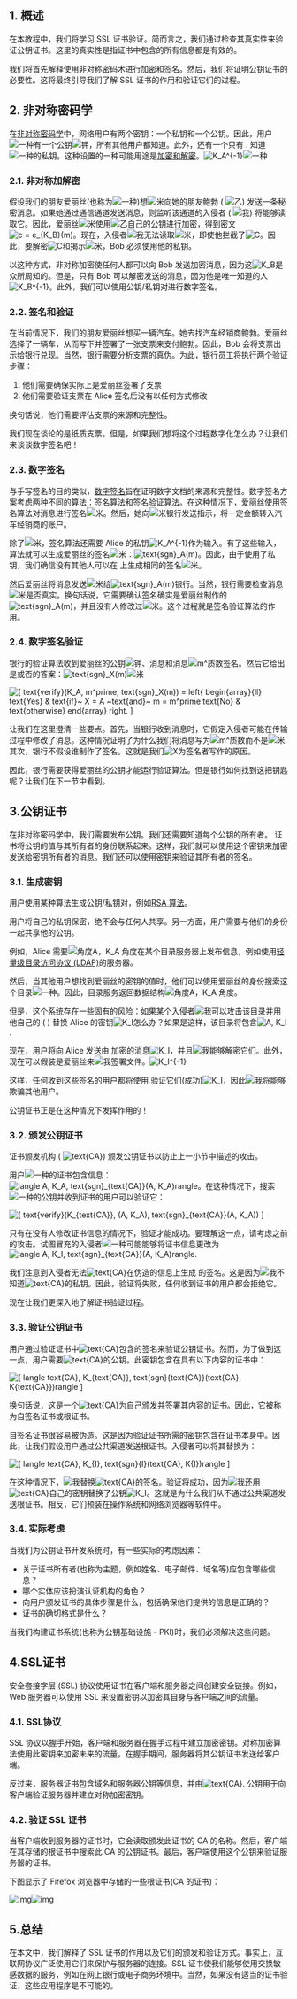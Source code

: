 ## 1. 概述

在本教程中，我们将学习 SSL 证书验证。简而言之，我们通过检查其真实性来验证公钥证书。这里的真实性是指证书中包含的所有信息都是有效的。

我们将首先解释使用非对称密码术进行加密和签名。然后，我们将证明公钥证书的必要性。这将最终引导我们了解 SSL 证书的作用和验证它们的过程。

## 2. 非对称密码学

在[非对称密码学](https://www.baeldung.com/cs/symmetric-vs-asymmetric-cryptography)中，网络用户有两个密钥：一个私钥和一个公钥。因此，用户![一种](https://www.baeldung.com/wp-content/ql-cache/quicklatex.com-816b613a4f79d4bf9cb51396a9654120_l3.svg)有一个公钥![钾](https://www.baeldung.com/wp-content/ql-cache/quicklatex.com-434acee571cf5d14e8ca7196841ee184_l3.svg)，所有其他用户都知道。此外，还有一个只有 . 知道![一种](https://www.baeldung.com/wp-content/ql-cache/quicklatex.com-816b613a4f79d4bf9cb51396a9654120_l3.svg)的私钥。这种设置的一种可能用途是[加密和解密](https://www.baeldung.com/cs/introduction-to-cryptography)。![K_A^{-1}](https://www.baeldung.com/wp-content/ql-cache/quicklatex.com-865d32fcfa56cee67239b3b19aca5a01_l3.svg)![一种](https://www.baeldung.com/wp-content/ql-cache/quicklatex.com-816b613a4f79d4bf9cb51396a9654120_l3.svg)

### 2.1. 非对称加解密

假设我们的朋友爱丽丝(也称为![一种](https://www.baeldung.com/wp-content/ql-cache/quicklatex.com-816b613a4f79d4bf9cb51396a9654120_l3.svg))想![米](https://www.baeldung.com/wp-content/ql-cache/quicklatex.com-fdc40b8ad1cdad0aab9d632215459d28_l3.svg)向她的朋友鲍勃 ( ![乙](https://www.baeldung.com/wp-content/ql-cache/quicklatex.com-c74288aabc0e2ca280d25d92bf1a1ec2_l3.svg)) 发送一条秘密消息。如果她通过通信通道发送消息，则监听该通道的入侵者 ( ![我](https://www.baeldung.com/wp-content/ql-cache/quicklatex.com-14b16a74c9ddcc6f9be3e94b9c8d8f08_l3.svg)) 将能够读取它。因此，爱丽丝![米](https://www.baeldung.com/wp-content/ql-cache/quicklatex.com-fdc40b8ad1cdad0aab9d632215459d28_l3.svg)使用![乙](https://www.baeldung.com/wp-content/ql-cache/quicklatex.com-c74288aabc0e2ca280d25d92bf1a1ec2_l3.svg)自己的公钥进行加密，得到密文![c = e_{K_B}(m)](https://www.baeldung.com/wp-content/ql-cache/quicklatex.com-e5b8d04580691eaad15a8a1a7df3e8c3_l3.svg)。现在，入侵者![我](https://www.baeldung.com/wp-content/ql-cache/quicklatex.com-14b16a74c9ddcc6f9be3e94b9c8d8f08_l3.svg)无法读取![米](https://www.baeldung.com/wp-content/ql-cache/quicklatex.com-fdc40b8ad1cdad0aab9d632215459d28_l3.svg)，即使他拦截了![C](https://www.baeldung.com/wp-content/ql-cache/quicklatex.com-276a76eafbebc4494deafceec7cc4ddd_l3.svg)。因此，要解密![C](https://www.baeldung.com/wp-content/ql-cache/quicklatex.com-276a76eafbebc4494deafceec7cc4ddd_l3.svg)和揭示![米](https://www.baeldung.com/wp-content/ql-cache/quicklatex.com-fdc40b8ad1cdad0aab9d632215459d28_l3.svg)，Bob 必须使用他的私钥。

以这种方式，非对称加密使任何人都可以向 Bob 发送加密消息，因为这![K_B](https://www.baeldung.com/wp-content/ql-cache/quicklatex.com-e609b4c4f7bc9e7189550c1170003f66_l3.svg)是众所周知的。但是，只有 Bob 可以解密发送的消息，因为他是唯一知道的人![K_B^{-1}](https://www.baeldung.com/wp-content/ql-cache/quicklatex.com-9f222ff8e3167817539a801f17bc6acd_l3.svg)。此外，我们可以使用公钥/私钥对进行数字签名。

### 2.2. 签名和验证

在当前情况下，我们的朋友爱丽丝想买一辆汽车。她去找汽车经销商鲍勃。爱丽丝选择了一辆车，从而写下并签署了一张支票来支付鲍勃。因此，Bob 会将支票出示给银行兑现。当然，银行需要分析支票的真伪。为此，银行员工将执行两个验证步骤：

1.  他们需要确保实际上是爱丽丝签署了支票
2.  他们需要验证支票在 Alice 签名后没有以任何方式修改

换句话说，他们需要评估支票的来源和完整性。

我们现在谈论的是纸质支票。但是，如果我们想将这个过程数字化怎么办？让我们来谈谈数字签名吧！

### 2.3. 数字签名

与手写签名的目的类似，[数字签名](https://www.baeldung.com/java-digital-signature)旨在证明数字文档的来源和完整性。数字签名方案考虑两种不同的算法：签名算法和签名验证算法。在这种情况下，爱丽丝使用签名算法对消息进行签名![米](https://www.baeldung.com/wp-content/ql-cache/quicklatex.com-fdc40b8ad1cdad0aab9d632215459d28_l3.svg)。然后，她向![米](https://www.baeldung.com/wp-content/ql-cache/quicklatex.com-fdc40b8ad1cdad0aab9d632215459d28_l3.svg)银行发送指示，将一定金额转入汽车经销商的账户。

除了![米](https://www.baeldung.com/wp-content/ql-cache/quicklatex.com-fdc40b8ad1cdad0aab9d632215459d28_l3.svg)，签名算法还需要 Alice 的私钥![K_A^{-1}](https://www.baeldung.com/wp-content/ql-cache/quicklatex.com-865d32fcfa56cee67239b3b19aca5a01_l3.svg)作为输入。有了这些输入，算法就可以生成爱丽丝的签名![米](https://www.baeldung.com/wp-content/ql-cache/quicklatex.com-fdc40b8ad1cdad0aab9d632215459d28_l3.svg)：![text{sgn}_A(m)](https://www.baeldung.com/wp-content/ql-cache/quicklatex.com-52e910c9e0d47cb74df2c28349aad33f_l3.svg)。因此，由于使用了私钥，我们确信没有其他人可以在 上生成相同的签名![米](https://www.baeldung.com/wp-content/ql-cache/quicklatex.com-fdc40b8ad1cdad0aab9d632215459d28_l3.svg)。

然后爱丽丝将消息发送![米](https://www.baeldung.com/wp-content/ql-cache/quicklatex.com-fdc40b8ad1cdad0aab9d632215459d28_l3.svg)给![text{sgn}_A(m)](https://www.baeldung.com/wp-content/ql-cache/quicklatex.com-52e910c9e0d47cb74df2c28349aad33f_l3.svg)银行。当然，银行需要检查消息![米](https://www.baeldung.com/wp-content/ql-cache/quicklatex.com-fdc40b8ad1cdad0aab9d632215459d28_l3.svg)是否真实。换句话说，它需要确认签名确实是爱丽丝制作的![text{sgn}_A(m)](https://www.baeldung.com/wp-content/ql-cache/quicklatex.com-52e910c9e0d47cb74df2c28349aad33f_l3.svg)，并且没有人修改过![米](https://www.baeldung.com/wp-content/ql-cache/quicklatex.com-fdc40b8ad1cdad0aab9d632215459d28_l3.svg)。这个过程就是签名验证算法的作用。

### 2.4. 数字签名验证

银行的验证算法收到爱丽丝的公钥![钾](https://www.baeldung.com/wp-content/ql-cache/quicklatex.com-434acee571cf5d14e8ca7196841ee184_l3.svg)、消息和消息![m^质数](https://www.baeldung.com/wp-content/ql-cache/quicklatex.com-227f44b2c93caa68c2274b71ed0711c6_l3.svg)签名。然后它给出是或否的答案：![text{sgn}_X(m)](https://www.baeldung.com/wp-content/ql-cache/quicklatex.com-e661bec79a04b660e0b90a8961a48c51_l3.svg)![米](https://www.baeldung.com/wp-content/ql-cache/quicklatex.com-fdc40b8ad1cdad0aab9d632215459d28_l3.svg)

 ![[ text{verify}(K_A, m^prime, text{sgn}_X(m)) = left{ begin{array}{ll} text{Yes} & text{if}~ X = A ~text{and}~ m = m^prime text{No} & text{otherwise} end{array} right.  ]](https://www.baeldung.com/wp-content/ql-cache/quicklatex.com-3bed355663a850a69d3e7a6f7fb958e2_l3.svg)

让我们在这里澄清一些要点。首先，当银行收到消息时，它假定入侵者可能在传输过程中修改了消息。这种情况证明了为什么我们将消息写为![m^质数](https://www.baeldung.com/wp-content/ql-cache/quicklatex.com-227f44b2c93caa68c2274b71ed0711c6_l3.svg)而不是![米](https://www.baeldung.com/wp-content/ql-cache/quicklatex.com-fdc40b8ad1cdad0aab9d632215459d28_l3.svg). 其次，银行不假设谁制作了签名。这就是我们![X](https://www.baeldung.com/wp-content/ql-cache/quicklatex.com-996ff7036e644e89f8ac379fa58d0cf7_l3.svg)为签名者写作的原因。

因此，银行需要获得爱丽丝的公钥才能运行验证算法。但是银行如何找到这把钥匙呢？让我们在下一节中看到。

## 3.公钥证书

在非对称密码学中，我们需要发布公钥。我们还需要知道每个公钥的所有者。 证书将公钥的值与其所有者的身份联系起来。这样，我们就可以使用这个密钥来加密发送给密钥所有者的消息。我们还可以使用密钥来验证其所有者的签名。

### 3.1. 生成密钥

用户使用某种算法生成公钥/私钥对，例如[RSA 算法](https://www.baeldung.com/java-rsa)。 

用户将自己的私钥保密，绝不会与任何人共享。另一方面，用户需要与他们的身份一起共享他的公钥。 

例如，Alice 需要![角度A，K_A 角度](https://www.baeldung.com/wp-content/ql-cache/quicklatex.com-dd7297bbb419c2b90ff6a87f0f3056ce_l3.svg)在某个目录服务器上发布信息，例如使用[轻量级目录访问协议 (LDAP)](https://www.baeldung.com/java-test-ldap-connections)的服务器。

然后，当其他用户想找到爱丽丝的密钥的值时，他们可以使用爱丽丝的身份搜索这个目录![一种](https://www.baeldung.com/wp-content/ql-cache/quicklatex.com-816b613a4f79d4bf9cb51396a9654120_l3.svg)。因此，目录服务返回数据结构![角度A，K_A 角度](https://www.baeldung.com/wp-content/ql-cache/quicklatex.com-dd7297bbb419c2b90ff6a87f0f3056ce_l3.svg)。

但是，这个系统存在一些固有的风险：如果某个入侵者![我](https://www.baeldung.com/wp-content/ql-cache/quicklatex.com-14b16a74c9ddcc6f9be3e94b9c8d8f08_l3.svg)可以攻击该目录并用他自己的 ( ) 替换 Alice 的密钥![K_I](https://www.baeldung.com/wp-content/ql-cache/quicklatex.com-ae2ea7fea5ab0e3953e25aa097fa2f39_l3.svg)怎么办？如果是这样，该目录将包含![A, K_I](https://www.baeldung.com/wp-content/ql-cache/quicklatex.com-c3d649fd64f323460a5bd40db8827a0e_l3.svg).

现在，用户将向 Alice 发送由 加密的消息![K_I](https://www.baeldung.com/wp-content/ql-cache/quicklatex.com-ae2ea7fea5ab0e3953e25aa097fa2f39_l3.svg)，并且![我](https://www.baeldung.com/wp-content/ql-cache/quicklatex.com-14b16a74c9ddcc6f9be3e94b9c8d8f08_l3.svg)能够解密它们。此外，现在可以假装是爱丽丝来![我](https://www.baeldung.com/wp-content/ql-cache/quicklatex.com-14b16a74c9ddcc6f9be3e94b9c8d8f08_l3.svg)签署文件。![K_I^{-1}](https://www.baeldung.com/wp-content/ql-cache/quicklatex.com-5405dc180c2269741e46520f5907f569_l3.svg)

这样，任何收到这些签名的用户都将使用 验证它们(成功)![K_I](https://www.baeldung.com/wp-content/ql-cache/quicklatex.com-ae2ea7fea5ab0e3953e25aa097fa2f39_l3.svg)，因此![我](https://www.baeldung.com/wp-content/ql-cache/quicklatex.com-14b16a74c9ddcc6f9be3e94b9c8d8f08_l3.svg)将能够欺骗其他用户。

公钥证书正是在这种情况下发挥作用的！

### 3.2. 颁发公钥证书

证书颁发机构 ( ![text{CA}](https://www.baeldung.com/wp-content/ql-cache/quicklatex.com-1798ec4bedabf0bad9979e8a8eb9a1c7_l3.svg)) 颁发公钥证书以防止上一小节中描述的攻击。

用户![一种](https://www.baeldung.com/wp-content/ql-cache/quicklatex.com-816b613a4f79d4bf9cb51396a9654120_l3.svg)的证书包含信息：![langle A, K_A, text{sgn}_{text{CA}}(A, K_A)rangle](https://www.baeldung.com/wp-content/ql-cache/quicklatex.com-44839940b3b42cd7c869ce36c6b15d6d_l3.svg)。在这种情况下，搜索![一种](https://www.baeldung.com/wp-content/ql-cache/quicklatex.com-816b613a4f79d4bf9cb51396a9654120_l3.svg)的公钥并收到证书的用户可以验证它：

 ![[ text{verify}(K_{text{CA}}, (A, K_A), text{sgn}_{text{CA}}(A, K_A)) ]](https://www.baeldung.com/wp-content/ql-cache/quicklatex.com-b5ba30bffc7e10f934967e4e66faded6_l3.svg)

只有在没有人修改证书信息的情况下，验证才能成功。要理解这一点，请考虑之前的攻击。试图冒充的入侵者![一种](https://www.baeldung.com/wp-content/ql-cache/quicklatex.com-816b613a4f79d4bf9cb51396a9654120_l3.svg)可能能够将证书信息更改为![langle A, K_I, text{sgn}_{text{CA}}(A, K_A)rangle](https://www.baeldung.com/wp-content/ql-cache/quicklatex.com-5de83c7201bb68d4700701f740cc304d_l3.svg).

我们注意到入侵者无法![text{CA}](https://www.baeldung.com/wp-content/ql-cache/quicklatex.com-1798ec4bedabf0bad9979e8a8eb9a1c7_l3.svg)在伪造的信息上生成 的签名。这是因为![我](https://www.baeldung.com/wp-content/ql-cache/quicklatex.com-14b16a74c9ddcc6f9be3e94b9c8d8f08_l3.svg)不知道![text{CA}](https://www.baeldung.com/wp-content/ql-cache/quicklatex.com-1798ec4bedabf0bad9979e8a8eb9a1c7_l3.svg)的私钥。因此，验证将失败，任何收到证书的用户都会拒绝它。

现在让我们更深入地了解证书验证过程。

### 3.3. 验证公钥证书

用户通过验证证书中![text{CA}](https://www.baeldung.com/wp-content/ql-cache/quicklatex.com-1798ec4bedabf0bad9979e8a8eb9a1c7_l3.svg)包含的签名来验证公钥证书。然而，为了做到这一点，用户需要![text{CA}](https://www.baeldung.com/wp-content/ql-cache/quicklatex.com-1798ec4bedabf0bad9979e8a8eb9a1c7_l3.svg)的公钥。此密钥包含在具有以下内容的证书中：

 ![[ langle text{CA}, K_{text{CA}}, text{sgn}_{text{CA}}(text{CA}, K_{text{CA}})rangle ]](https://www.baeldung.com/wp-content/ql-cache/quicklatex.com-17c0365f18daff4c1bb00f81248d5fd3_l3.svg)

换句话说，这是一个![text{CA}](https://www.baeldung.com/wp-content/ql-cache/quicklatex.com-1798ec4bedabf0bad9979e8a8eb9a1c7_l3.svg)为自己颁发并签署其内容的证书。因此，它被称为自签名证书或根证书。

自签名证书很容易被伪造。这是因为验证证书所需的密钥包含在证书本身中。因此，让我们假设用户通过公共渠道发送根证书。入侵者可以将其替换为：

 ![[ langle text{CA}, K_{I}, text{sgn}_{I}(text{CA}, K_{I})rangle ]](https://www.baeldung.com/wp-content/ql-cache/quicklatex.com-84f1fdf96931bd7527cb452962796cab_l3.svg)

在这种情况下，![我](https://www.baeldung.com/wp-content/ql-cache/quicklatex.com-14b16a74c9ddcc6f9be3e94b9c8d8f08_l3.svg)替换![text{CA}](https://www.baeldung.com/wp-content/ql-cache/quicklatex.com-1798ec4bedabf0bad9979e8a8eb9a1c7_l3.svg)的签名。验证将成功，因为![我](https://www.baeldung.com/wp-content/ql-cache/quicklatex.com-14b16a74c9ddcc6f9be3e94b9c8d8f08_l3.svg)还用![text{CA}](https://www.baeldung.com/wp-content/ql-cache/quicklatex.com-1798ec4bedabf0bad9979e8a8eb9a1c7_l3.svg)自己的密钥替换了公钥![K_I](https://www.baeldung.com/wp-content/ql-cache/quicklatex.com-ae2ea7fea5ab0e3953e25aa097fa2f39_l3.svg)。这就是为什么我们从不通过公共渠道发送根证书。相反，它们预装在操作系统和网络浏览器等软件中。

### 3.4. 实际考虑

当我们为公钥证书开发系统时，有一些实际的考虑因素：

-   关于证书所有者(也称为主题，例如姓名、电子邮件、域名等)应包含哪些信息？
-   哪个实体应该扮演认证机构的角色？
-   向用户颁发证书的具体步骤是什么，包括确保他们提供的信息是正确的？
-   证书的确切格式是什么？

当我们构建证书系统(也称为公钥基础设施 - PKI)时，我们必须解决这些问题。

## 4.SSL证书

安全套接字层 (SSL) 协议使用证书在客户端和服务器之间创建安全链接。例如，Web 服务器可以使用 SSL 来设置密钥以加密其自身与客户端之间的流量。

### 4.1. SSL协议

SSL 协议以握手开始，客户端和服务器在握手过程中建立加密密钥。对称加密算法使用此密钥来加密未来的流量。在握手期间，服务器将其公钥证书发送给客户端。

反过来，服务器证书包含域名和服务器公钥等信息，并由![text{CA}](https://www.baeldung.com/wp-content/ql-cache/quicklatex.com-1798ec4bedabf0bad9979e8a8eb9a1c7_l3.svg). 公钥用于向客户端验证服务器并建立对称加密密钥。

### 4.2. 验证 SSL 证书

当客户端收到服务器的证书时，它会读取颁发此证书的 CA 的名称。然后，客户端在其存储的根证书中搜索此 CA 的公钥证书。最后，客户端使用这个公钥来验证服务器的证书。

下图显示了 Firefox 浏览器中存储的一些根证书(CA 的证书)：

![img](https://www.baeldung.com/wp-content/uploads/sites/4/2023/01/CAs--300x233.png)![img](https://www.baeldung.com/wp-content/uploads/sites/4/2023/01/CAs-jpeg.jpeg)

## 5.总结

在本文中，我们解释了 SSL 证书的作用以及它们的颁发和验证方式。事实上，互联网协议广泛使用它们来保护与服务器的连接。SSL 证书使我们能够使用交换敏感数据的服务，例如在网上银行或电子商务环境中。当然，如果没有适当的证书验证，这些应用程序是不可能的。